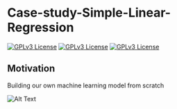 # Case-study-Simple-Linear-Regression

[![GPLv3 License](https://img.shields.io/badge/Python-Pandas%201.4.3-yellow.svg)](https://opensource.org/licenses/)
[![GPLv3 License](https://img.shields.io/badge/Python-NumPy%201.19.2-green.svg)](https://opensource.org/licenses/)
[![GPLv3 License](https://img.shields.io/badge/Python-Scikit-learn%200.20-red.svg)](https://opensource.org/licenses/)

## Motivation 
Building our own machine learning model from scratch

![Alt Text](https://media.giphy.com/media/xUA7b6oaRIgzmAKpUY/giphy.gif)

